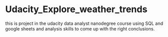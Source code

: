 # Udacity_Explore_weather_trends
this is project in the udacity data analyst nanodegree course using SQL and google sheets and analysis skills to come up with the right conclusions.
